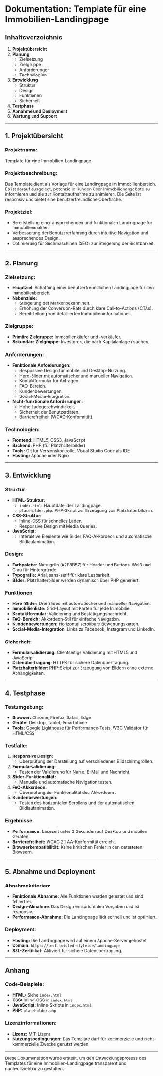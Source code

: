 # Dokumentation: Template für eine Immobilien-Landingpage

## Inhaltsverzeichnis
1. **Projektübersicht**
2. **Planung**
   - Zielsetzung
   - Zielgruppe
   - Anforderungen
   - Technologien
3. **Entwicklung**
   - Struktur
   - Design
   - Funktionen
   - Sicherheit
4. **Testphase**
5. **Abnahme und Deployment**
6. **Wartung und Support**

---

## 1. Projektübersicht

### Projektname:
Template für eine Immobilien-Landingpage

### Projektbeschreibung:
Das Template dient als Vorlage für eine Landingpage im Immobilienbereich. Es ist darauf ausgelegt, potenzielle Kunden über Immobilienangebote zu informieren und sie zur Kontaktaufnahme zu animieren. Die Seite ist responsiv und bietet eine benutzerfreundliche Oberfläche.

### Projektziel:
- Bereitstellung einer ansprechenden und funktionalen Landingpage für Immobilienmakler.
- Verbesserung der Benutzererfahrung durch intuitive Navigation und ansprechendes Design.
- Optimierung für Suchmaschinen (SEO) zur Steigerung der Sichtbarkeit.

---

## 2. Planung

### Zielsetzung:
- **Hauptziel:** Schaffung einer benutzerfreundlichen Landingpage für den Immobilienbereich.
- **Nebenziele:**
  - Steigerung der Markenbekanntheit.
  - Erhöhung der Conversion-Rate durch klare Call-to-Actions (CTAs).
  - Bereitstellung von detaillierten Immobilieninformationen.

### Zielgruppe:
- **Primäre Zielgruppe:** Immobilienkäufer und -verkäufer.
- **Sekundäre Zielgruppe:** Investoren, die nach Kapitalanlagen suchen.

### Anforderungen:
- **Funktionale Anforderungen:**
  - Responsive Design für mobile und Desktop-Nutzung.
  - Hero-Slider mit automatischer und manueller Navigation.
  - Kontaktformular für Anfragen.
  - FAQ-Bereich.
  - Kundenbewertungen.
  - Social-Media-Integration.
- **Nicht-funktionale Anforderungen:**
  - Hohe Ladegeschwindigkeit.
  - Sicherheit der Benutzerdaten.
  - Barrierefreiheit (WCAG-Konformität).

### Technologien:
- **Frontend:** HTML5, CSS3, JavaScript
- **Backend:** PHP (für Platzhalterbilder)
- **Tools:** Git für Versionskontrolle, Visual Studio Code als IDE
- **Hosting:** Apache oder Nginx

---

## 3. Entwicklung

### Struktur:
- **HTML-Struktur:**
  - `index.html`: Hauptdatei der Landingpage.
  - `placeholder.php`: PHP-Skript zur Erzeugung von Platzhalterbildern.
- **CSS-Struktur:**
  - Inline-CSS für schnelles Laden.
  - Responsive Design mit Media Queries.
- **JavaScript:**
  - Interaktive Elemente wie Slider, FAQ-Akkordeon und automatische Bildlaufanimation.

### Design:
- **Farbpalette:** Naturgrün (#2E8B57) für Header und Buttons, Weiß und Grau für Hintergründe.
- **Typografie:** Arial, sans-serif für klare Lesbarkeit.
- **Bilder:** Platzhalterbilder werden dynamisch über PHP generiert.

### Funktionen:
- **Hero-Slider:** Drei Slides mit automatischer und manueller Navigation.
- **Immobilienliste:** Grid-Layout mit Karten für jede Immobilie.
- **Kontaktformular:** Validierung und Bestätigungsnachricht.
- **FAQ-Bereich:** Akkordeon-Stil für einfache Navigation.
- **Kundenbewertungen:** Horizontal scrollbare Bewertungskarten.
- **Social-Media-Integration:** Links zu Facebook, Instagram und LinkedIn.

### Sicherheit:
- **Formularvalidierung:** Clientseitige Validierung mit HTML5 und JavaScript.
- **Datenübertragung:** HTTPS für sichere Datenübertragung.
- **Platzhalterbilder:** PHP-Skript zur Erzeugung von Bildern ohne externe Abhängigkeiten.

---

## 4. Testphase

### Testumgebung:
- **Browser:** Chrome, Firefox, Safari, Edge
- **Geräte:** Desktop, Tablet, Smartphone
- **Tools:** Google Lighthouse für Performance-Tests, W3C Validator für HTML/CSS

### Testfälle:
1. **Responsive Design:**
   - Überprüfung der Darstellung auf verschiedenen Bildschirmgrößen.
2. **Formularvalidierung:**
   - Testen der Validierung für Name, E-Mail und Nachricht.
3. **Slider-Funktionalität:**
   - Manuelle und automatische Navigation testen.
4. **FAQ-Akkordeon:**
   - Überprüfung der Funktionalität des Akkordeons.
5. **Kundenbewertungen:**
   - Testen des horizontalen Scrollens und der automatischen Bildlaufanimation.

### Ergebnisse:
- **Performance:** Ladezeit unter 3 Sekunden auf Desktop und mobilen Geräten.
- **Barrierefreiheit:** WCAG 2.1 AA-Konformität erreicht.
- **Browserkompatibilität:** Keine kritischen Fehler in den getesteten Browsern.

---

## 5. Abnahme und Deployment

### Abnahmekriterien:
- **Funktionale Abnahme:** Alle Funktionen wurden getestet und sind fehlerfrei.
- **Design-Abnahme:** Das Design entspricht den Vorgaben und ist responsiv.
- **Performance-Abnahme:** Die Landingpage lädt schnell und ist optimiert.

### Deployment:
- **Hosting:** Die Landingpage wird auf einem Apache-Server gehostet.
- **Domain:** `https://test.twisted-style.de/landingpage`
- **SSL-Zertifikat:** Aktiviert für sichere Datenübertragung.

---

## Anhang

### Code-Beispiele:
- **HTML:** Siehe `index.html`
- **CSS:** Inline-CSS in `index.html`
- **JavaScript:** Inline-Skripte in `index.html`
- **PHP:** `placeholder.php`

### Lizenzinformationen:
- **Lizenz:** MIT-Lizenz
- **Nutzungsbedingungen:** Das Template darf für kommerzielle und nicht-kommerzielle Zwecke genutzt werden.

---

Diese Dokumentation wurde erstellt, um den Entwicklungsprozess des Templates für eine Immobilien-Landingpage transparent und nachvollziehbar zu gestalten.
